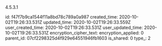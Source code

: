 4.5.3.1

id: f47f7b9ca1544f11a8bd78c789a0a987
created_time: 2020-10-02T19:26:33.531Z
updated_time: 2020-10-02T19:26:33.559Z
user_created_time: 2020-10-02T19:26:33.531Z
user_updated_time: 2020-10-02T19:26:33.531Z
encryption_cipher_text: 
encryption_applied: 0
parent_id: 07cf2298325d4f929e64551946fb1603
is_shared: 0
type_: 2